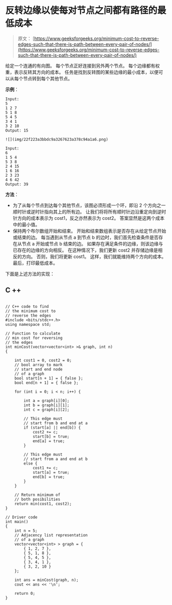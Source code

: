 # 反转边缘以使每对节点之间都有路径的最低成本

> 原文： [https://www.geeksforgeeks.org/minimum-cost-to-reverse-edges-such-that-there-is-path-between-every-pair-of-nodes/](https://www.geeksforgeeks.org/minimum-cost-to-reverse-edges-such-that-there-is-path-between-every-pair-of-nodes/)

给定一个连通的有向图。 每个节点正好连接到另外两个节点。 每个边缘都有权重，表示反转其方向的成本。 任务是找到反转图的某些边缘的最小成本，以便可以从每个节点转到每个其他节点。

**示例**：

```
Input: 
5
1 2 7
5 1 8
5 4 5
3 4 1
3 2 10
Output: 15

![](img/22f223a3bbdc9a3267623a378c94a1a6.png)

Input:
6
1 5 4
5 3 8
2 4 15
1 6 16
2 3 23
4 6 42
Output: 39

```

**方法**：

*   为了从每个节点到达每个其他节点，该图必须形成一个环，即沿 2 个方向之一顺时针或逆时针指向其上的所有边。 让我们将将所有顺时针边沿重定向到逆时针方向的成本表示为 cost1，反之亦然表示为 cost2。 答案显然是这两个成本中的最小值。
*   保持两个布尔数组开始和结束。 开始和结束数组表示是否存在从给定节点开始或结束的边。 每当遇到从节点 a 到节点 b 的边时，我们首先检查条件是否存在从节点 a 开始或节点 b 结束的边。 如果存在满足条件的边缘，则该边缘与已存在的边缘的方向相反。 在这种情况下，我们更新 cost2 并存储边缘是相反的方向。 否则，我们将更新 cost1。 这样，我们就能维持两个方向的成本。 最后，打印最低成本。

下面是上述方法的实现：

## C ++

```

// C++ code to find 
// the minimum cost to 
// reverse the edges 
#include <bits/stdc++.h> 
using namespace std; 

// Function to calculate 
// min cost for reversing 
// the edges 
int minCost(vector<vector<int> >& graph, int n) 
{ 

    int cost1 = 0, cost2 = 0; 
    // bool array to mark 
    // start and end node 
    // of a graph 
    bool start[n + 1] = { false }; 
    bool end[n + 1] = { false }; 

    for (int i = 0; i < n; i++) { 

        int a = graph[i][0]; 
        int b = graph[i][1]; 
        int c = graph[i][2]; 

        // This edge must 
        // start from b and end at a 
        if (start[a] || end[b]) { 
            cost2 += c; 
            start[b] = true; 
            end[a] = true; 
        } 

        // This edge must 
        // start from a and end at b 
        else { 
            cost1 += c; 
            start[a] = true; 
            end[b] = true; 
        } 
    } 

    // Return minimum of 
    // both posibilities 
    return min(cost1, cost2); 
} 

// Driver code 
int main() 
{ 
    int n = 5; 
    // Adjacency list representation 
    // of a graph 
    vector<vector<int> > graph = { 
        { 1, 2, 7 }, 
        { 5, 1, 8 }, 
        { 5, 4, 5 }, 
        { 3, 4, 1 }, 
        { 3, 2, 10 } 
    }; 

    int ans = minCost(graph, n); 
    cout << ans << '\n'; 

    return 0; 
} 

```